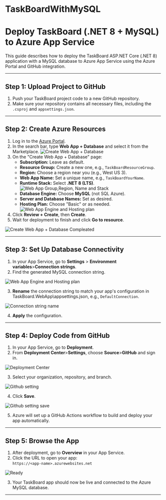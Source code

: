 # TaskBoardWithMySQL


# Deploy TaskBoard (.NET 8 + MySQL) to Azure App Service

This guide describes how to deploy the TaskBoard ASP.NET Core (.NET 8) application with a MySQL database to Azure App Service using the Azure Portal and GitHub integration.

---

## Step 1: Upload Project to GitHub

1. Push your TaskBoard project code to a new GitHub repository.
2. Make sure your repository contains all necessary files, including the `.csproj` and `appsettings.json`.

---

## Step 2: Create Azure Resources

1. Log in to the [Azure Portal](https://portal.azure.com).
2. In the search bar, type **Web App + Database** and select it from the Marketplace.
![Create Web App + Database](docs/images/Create-Web-App.png)
3. On the "Create Web App + Database" page:
   - **Subscription:** Leave as default.
   - **Resource Group:** Create a new one, e.g., `TaskBoardResourceGroup`.
   - **Region:** Choose a region near you (e.g., West US 3).
   - **Web App Name:** Set a unique name, e.g., `TaskBoardYourName`.
   - **Runtime Stack:** Select **.NET 8 (LTS)**.
![Web App Group,Region, Name and Stack](docs/images/Create-Web-App-Name.png)
   - **Database Engine:** Choose **MySQL** (not SQL Azure).
   - **Server and Database Names:** Set as desired.
   - **Hosting Plan:** Choose "Basic" or as needed.
![Web App Engine and Hosting plan](docs/images/Create-Web-App-SQL.png)
4. Click **Review + Create**, then **Create**.
5. Wait for deployment to finish and click **Go to resource**.

![Create Web App + Database Compleated](docs/images/Create-Web-App-Compleated.png)

---

## Step 3: Set Up Database Connectivity

1. In your App Service, go to **Settings** > **Environment variables**>**Connection strings**.
2. Find the generated MySQL connection string.

![Web App Engine and Hosting plan](docs/images/settings.png)

3. **Rename** the connection string to match your app's configuration in TaskBoard.WebApp\appsettings.json, e.g., `DefaultConnection`.

![Connection string name](docs/images/connection-string-name.png)

4. **Apply** the configuration.

---

## Step 4: Deploy Code from GitHub

1. In your App Service, go to **Deployment**.
2. From **Deployment Center**>**Settings**, choose **Source**>**GitHub** and sign in.

![Deployment Center](docs/images/deployment-center.png)

3. Select your organization, repository, and branch.

![Github setting](docs/images/github-sign-in.png)

4. Click **Save**.


![Github setting save](docs/images/save.png)


5. Azure will set up a GitHub Actions workflow to build and deploy your app automatically.

---

## Step 5: Browse the App

1. After deployment, go to **Overview** in your App Service.
2. Click the URL to open your app:  
   `https://<app-name>.azurewebsites.net`

![Ready](docs/images/ready.png)

3. Your TaskBoard app should now be live and connected to the Azure MySQL database.

---

